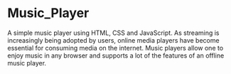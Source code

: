 # Music_Player
A simple music player using HTML, CSS and JavaScript. 
As streaming is increasingly being adopted by users, online media players have become essential for consuming media on the internet. 
Music players allow one to enjoy music in any browser and supports a lot of the features of an offline music player.
